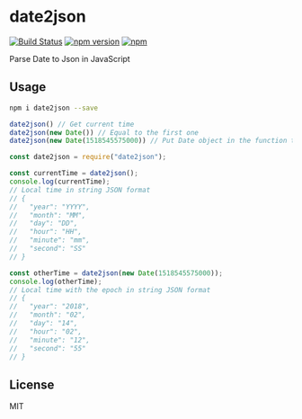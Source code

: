 # date2json

[![Build Status](https://travis-ci.org/tigercosmos/date2json.svg?branch=master)](https://travis-ci.org/tigercosmos/date2json)
[![npm version](https://badge.fury.io/js/date2json.svg)](https://badge.fury.io/js/date2json)
[![npm](https://img.shields.io/npm/dt/date2json.svg?style=flat-square)](https://www.npmjs.com/package/date2json)

Parse Date to Json in JavaScript

## Usage

```bash
npm i date2json --save
```

```js
date2json() // Get current time
date2json(new Date()) // Equal to the first one
date2json(new Date(1518545575000)) // Put Date object in the function to get that time
```

```js
const date2json = require("date2json");

const currentTime = date2json();
console.log(currentTime);
// Local time in string JSON format
// {
//   "year": "YYYY",
//   "month": "MM",
//   "day": "DD",
//   "hour": "HH",
//   "minute": "mm",
//   "second": "SS"
// }

const otherTime = date2json(new Date(1518545575000));
console.log(otherTime);
// Local time with the epoch in string JSON format
// {
//   "year": "2018",
//   "month": "02",
//   "day": "14",
//   "hour": "02",
//   "minute": "12",
//   "second": "55"
// }
```

## License

MIT
